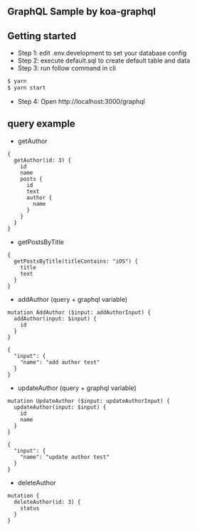 ## GraphQL Sample by koa-graphql
## Getting started
+ Step 1: edit .env.development to set your database config
+ Step 2: execute default.sql to create default table and data
+ Step 3: run follow command in cli

```sh
$ yarn
$ yarn start
```

+ Step 4: Open http://localhost:3000/graphql

## query example

+ getAuthor
```
{
  getAuthor(id: 3) {
    id
    name
    posts {
      id
      text
      author {
        name
      }
    }
  }
}
```

+ getPostsByTitle
```
{
  getPostsByTitle(titleContains: "iOS") {
    title
    text
  }
}
```

+ addAuthor (query + graphql variable)
```
mutation AddAuthor ($input: addAuthorInput) {
  addAuthor(input: $input) {
    id
  }
}
```
```
{
  "input": {
    "name": "add author test"
  }
}
```

+ updateAuthor (query + graphql variable)
```
mutation UpdateAuthor ($input: updateAuthorInput) {
  updateAuthor(input: $input) {
    id
    name
  }
}
```
```
{
  "input": {
    "name": "update author test"
  }
}
```


+ deleteAuthor
```
mutation {
  deleteAuthor(id: 3) {
    status
  }
}
```
